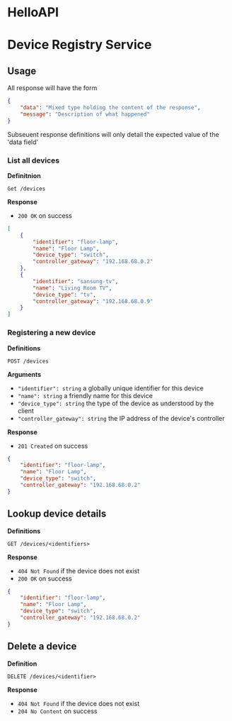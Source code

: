 # HelloAPI

# Device Registry Service

## Usage

All response will have the form

```json
{
    "data": "Mixed type holding the content of the response",
    "message": "Description of what happened"
}
```

Subseuent response definitions will only detail the expected value of the 'data field'

### List all devices

**Definitnion**

`Get /devices`

**Response**

- `200 OK` on success

```json
[
    {
        "identifier": "floor-lamp",
        "name": "Floor Lamp",
        "device_type": "switch",
        "controller_gateway": "192.168.68.0.2"
    },
    {
        "identifier": "sansung-tv",
        "name": "Living Room TV",
        "device_type": "tv",
        "controller_gateway": "192.168.68.0.9"
    }
]
```

### Registering a new device

**Definitions**

`POST /devices`

**Arguments**

- `"identifier": string` a globally unique identifier for this device
- `"name": string` a friendly name for this device
- `"device_type": string` the type of the device as understood by the client
- `"controller_gateway": string` the IP address of the device's controller

**Response**

- `201 Created` on success

```json
{
    "identifier": "floor-lamp",
    "name": "Floor Lamp",
    "device_type": "switch",
    "controller_gateway": "192.168.68.0.2"
}
```
## Lookup device details

**Definitions**

`GET /devices/<identifiers>`

**Response**

- `404 Not Found` if the device does not exist
- `200 OK` on success

```json
{
    "identifier": "floor-lamp",
    "name": "Floor Lamp",
    "device_type": "switch",
    "controller_gateway": "192.168.68.0.2"
}
```

## Delete a device

**Definition**

`DELETE /devices/<identifier>`

**Response**

- `404 Not Found` if the device does not exist
- `204 No Content` on success
